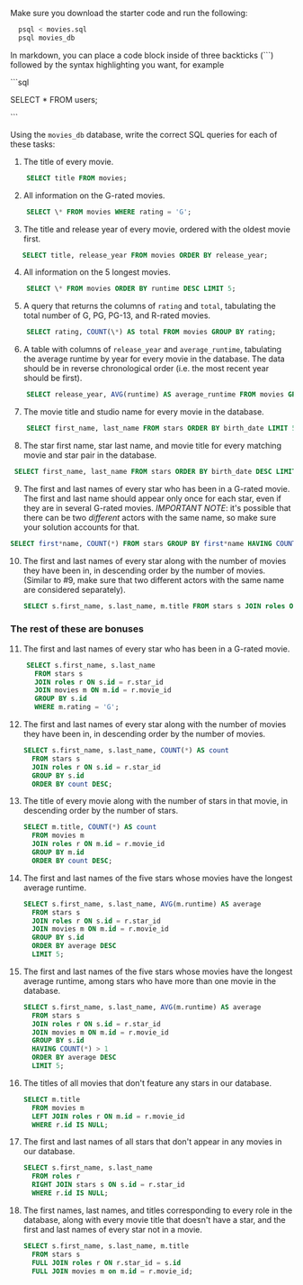 Make sure you download the starter code and run the following:

```sh
  psql < movies.sql
  psql movies_db
```

In markdown, you can place a code block inside of three backticks (```) followed by the syntax highlighting you want, for example

\```sql

SELECT \* FROM users;

\```

Using the `movies_db` database, write the correct SQL queries for each of these tasks:

1.  The title of every movie.

```sql
    SELECT title FROM movies;
```

2.  All information on the G-rated movies.

```sql
    SELECT \* FROM movies WHERE rating = 'G';
```

3.  The title and release year of every movie, ordered with the
    oldest movie first.

```sql
   SELECT title, release_year FROM movies ORDER BY release_year;
```

4.  All information on the 5 longest movies.

```sql
    SELECT \* FROM movies ORDER BY runtime DESC LIMIT 5;
```

5.  A query that returns the columns of `rating` and `total`, tabulating the
    total number of G, PG, PG-13, and R-rated movies.

```sql
    SELECT rating, COUNT(\*) AS total FROM movies GROUP BY rating;
```

6.  A table with columns of `release_year` and `average_runtime`,
    tabulating the average runtime by year for every movie in the database. The data should be in reverse chronological order (i.e. the most recent year should be first).

```sql
    SELECT release_year, AVG(runtime) AS average_runtime FROM movies GROUP BY release_year ORDER BY release_year DESC;
```

7.  The movie title and studio name for every movie in the
    database.

```sql
    SELECT first_name, last_name FROM stars ORDER BY birth_date LIMIT 5;
```

8.  The star first name, star last name, and movie title for every
    matching movie and star pair in the database.

```sql
 SELECT first_name, last_name FROM stars ORDER BY birth_date DESC LIMIT 5;
```

9.  The first and last names of every star who has been in a G-rated movie. The first and last name should appear only once for each star, even if they are in several G-rated movies. _IMPORTANT NOTE_: it's possible that there can be two _different_ actors with the same name, so make sure your solution accounts for that.

```sql
SELECT first*name, COUNT(*) FROM stars GROUP BY first*name HAVING COUNT(*) > 1;
```

10. The first and last names of every star along with the number
    of movies they have been in, in descending order by the number of movies. (Similar to #9, make sure
    that two different actors with the same name are considered separately).
    ```sql
    SELECT s.first_name, s.last_name, m.title FROM stars s JOIN roles ON s.id = r.star_id JOIN movies m ON m.id = r.movie_id;
    ```

### The rest of these are bonuses

11. The first and last names of every star who has been in a G-rated movie.

```sql
    SELECT s.first_name, s.last_name
      FROM stars s
      JOIN roles r ON s.id = r.star_id
      JOIN movies m ON m.id = r.movie_id
      GROUP BY s.id
      WHERE m.rating = 'G';
```

12. The first and last names of every star along with the number of movies they have been in, in descending order by the number of movies.

    ```sql
    SELECT s.first_name, s.last_name, COUNT(*) AS count
      FROM stars s
      JOIN roles r ON s.id = r.star_id
      GROUP BY s.id
      ORDER BY count DESC;
    ```

13. The title of every movie along with the number of stars in that movie, in descending order by the number of stars.

    ```sql
    SELECT m.title, COUNT(*) AS count
      FROM movies m
      JOIN roles r ON m.id = r.movie_id
      GROUP BY m.id
      ORDER BY count DESC;
    ```

14. The first and last names of the five stars whose movies have the longest average runtime.

    ```sql
    SELECT s.first_name, s.last_name, AVG(m.runtime) AS average
      FROM stars s
      JOIN roles r ON s.id = r.star_id
      JOIN movies m ON m.id = r.movie_id
      GROUP BY s.id
      ORDER BY average DESC
      LIMIT 5;
    ```

15. The first and last names of the five stars whose movies have the longest average runtime, among stars who have more than one movie in the database.

    ```sql
    SELECT s.first_name, s.last_name, AVG(m.runtime) AS average
      FROM stars s
      JOIN roles r ON s.id = r.star_id
      JOIN movies m ON m.id = r.movie_id
      GROUP BY s.id
      HAVING COUNT(*) > 1
      ORDER BY average DESC
      LIMIT 5;
    ```

16. The titles of all movies that don't feature any stars in our database.

    ```sql
    SELECT m.title
      FROM movies m
      LEFT JOIN roles r ON m.id = r.movie_id
      WHERE r.id IS NULL;
    ```

17. The first and last names of all stars that don't appear in any movies in our database.

    ```sql
    SELECT s.first_name, s.last_name
      FROM roles r
      RIGHT JOIN stars s ON s.id = r.star_id
      WHERE r.id IS NULL;
    ```

18. The first names, last names, and titles corresponding to every role in the database, along with every movie title that doesn't have a star, and the first and last names of every star not in a movie.

    ```sql
    SELECT s.first_name, s.last_name, m.title
      FROM stars s
      FULL JOIN roles r ON r.star_id = s.id
      FULL JOIN movies m on m.id = r.movie_id;
    ```

```

```
